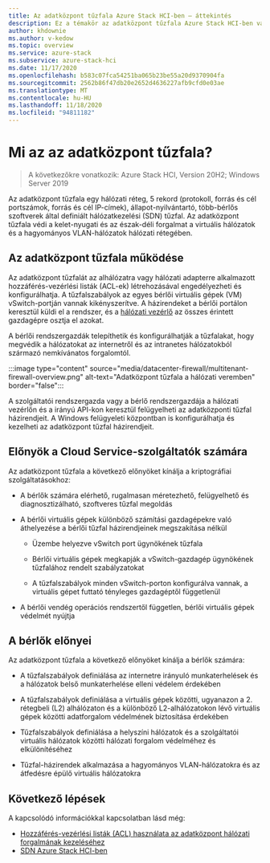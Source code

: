 ```yaml
---
title: Az adatközpont tűzfala Azure Stack HCI-ben – áttekintés
description: Ez a témakör az adatközpont tűzfala Azure Stack HCI-ben való megismerésére használható.
author: khdownie
ms.author: v-kedow
ms.topic: overview
ms.service: azure-stack
ms.subservice: azure-stack-hci
ms.date: 11/17/2020
ms.openlocfilehash: b583c07fca54251ba065b23be55a20d9370904fa
ms.sourcegitcommit: 2562b86f47db20e2652d4636227afb9cfd0e03ae
ms.translationtype: MT
ms.contentlocale: hu-HU
ms.lasthandoff: 11/18/2020
ms.locfileid: "94811182"
---
```

# <a name="what-is-datacenter-firewall"></a>Mi az az adatközpont tűzfala?

> A következőkre vonatkozik: Azure Stack HCI, Version 20H2; Windows Server 2019

Az adatközpont tűzfala egy hálózati réteg, 5 rekord (protokoll, forrás és cél portszámok, forrás és cél IP-címek), állapot-nyilvántartó, több-bérlős szoftverek által definiált hálózatkezelési (SDN) tűzfal. Az adatközpont tűzfala védi a kelet-nyugati és az észak-déli forgalmat a virtuális hálózatok és a hagyományos VLAN-hálózatok hálózati rétegében.

## <a name="how-datacenter-firewall-works"></a>Az adatközpont tűzfala működése

Az adatközpont tűzfalát az alhálózatra vagy hálózati adapterre alkalmazott hozzáférés-vezérlési listák (ACL-ek) létrehozásával engedélyezheti és konfigurálhatja. A tűzfalszabályok az egyes bérlői virtuális gépek (VM) vSwitch-portján vannak kikényszerítve. A házirendeket a bérlői portálon keresztül küldi el a rendszer, és a [hálózati vezérlő](network-controller-overview.md) az összes érintett gazdagépre osztja el azokat.

A bérlői rendszergazdák telepíthetik és konfigurálhatják a tűzfalakat, hogy megvédik a hálózatokat az internetről és az intranetes hálózatokból származó nemkívánatos forgalomtól.

:::image type="content" source="media/datacenter-firewall/multitenant-firewall-overview.png" alt-text="Adatközpont tűzfala a hálózati veremben" border="false":::

A szolgáltatói rendszergazda vagy a bérlő rendszergazdája a hálózati vezérlőn és a irányú API-kon keresztül felügyelheti az adatközponti tűzfal házirendjeit. A Windows felügyeleti központban is konfigurálhatja és kezelheti az adatközpont tűzfal házirendjeit.

## <a name="advantages-for-cloud-service-providers"></a>Előnyök a Cloud Service-szolgáltatók számára

Az adatközpont tűzfala a következő előnyöket kínálja a kriptográfiai szolgáltatásokhoz:

- A bérlők számára elérhető, rugalmasan méretezhető, felügyelhető és diagnosztizálható, szoftveres tűzfal megoldás

- A bérlői virtuális gépek különböző számítási gazdagépekre való áthelyezése a bérlői tűzfal házirendjeinek megszakítása nélkül

    - Üzembe helyezve vSwitch port ügynökének tűzfala

    - Bérlői virtuális gépek megkapják a vSwitch-gazdagép ügynökének tűzfalához rendelt szabályzatokat

    - A tűzfalszabályok minden vSwitch-porton konfigurálva vannak, a virtuális gépet futtató tényleges gazdagéptől függetlenül

- A bérlői vendég operációs rendszertől független, bérlői virtuális gépek védelmét nyújtja

## <a name="advantages-for-tenants"></a>A bérlők előnyei

Az adatközpont tűzfala a következő előnyöket kínálja a bérlők számára:

- A tűzfalszabályok definiálása az internetre irányuló munkaterhelések és a hálózatok belső munkaterhelése elleni védelem érdekében

- A tűzfalszabályok definiálása a virtuális gépek közötti, ugyanazon a 2. rétegbeli (L2) alhálózaton és a különböző L2-alhálózatokon lévő virtuális gépek közötti adatforgalom védelmének biztosítása érdekében

- Tűzfalszabályok definiálása a helyszíni hálózatok és a szolgáltatói virtuális hálózatok közötti hálózati forgalom védelméhez és elkülönítéséhez

- Tűzfal-házirendek alkalmazása a hagyományos VLAN-hálózatokra és az átfedésre épülő virtuális hálózatokra

## <a name="next-steps"></a>Következő lépések

A kapcsolódó információkkal kapcsolatban lásd még:

- [Hozzáférés-vezérlési listák (ACL) használata az adatközpont hálózati forgalmának kezeléséhez](/windows-server/networking/sdn/manage/use-acls-for-traffic-flow)
- [SDN Azure Stack HCI-ben](software-defined-networking.md)